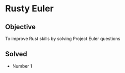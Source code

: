 # Rusty Euler
## Objective
To improve Rust skills by solving Project Euler questions
## Solved
* Number 1
